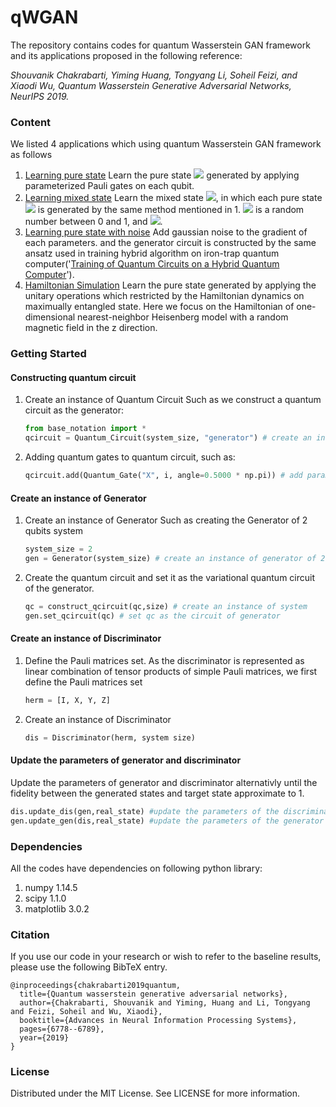 # qWGAN
The repository contains codes for quantum Wasserstein GAN framework and its applications proposed in the following reference: 

_Shouvanik Chakrabarti, Yiming Huang, Tongyang Li, Soheil Feizi, and Xiaodi Wu, Quantum Wasserstein Generative Adversarial Networks, NeurIPS 2019._ 

### Content
We listed 4 applications which using quantum Wasserstein GAN framework as follows

1. [Learning pure state](./pure_state/README.MD)
    Learn the pure state ![](http://latex.codecogs.com/gif.latex?\rho_p) generated by applying parameterized Pauli gates on each qubit. 
2. [Learning mixed state](./mixed_state/README.MD)
    Learn the mixed state ![](http://latex.codecogs.com/gif.latex?{\rho_m}=\sum\nolimits_i{{P_i}\left|{{\varphi_i}}\right\rangle}\left\langle{{\varphi_i}}\right|), in which each pure state ![](http://latex.codecogs.com/gif.latex?{\left|{{\varphi_i}}\right\rangle}) is generated by the same method mentioned in 1. ![](http://latex.codecogs.com/gif.latex?{P_i}) is a random number between 0 and 1, and ![](http://latex.codecogs.com/gif.latex?\sum\nolimits_i{{P_i}}=1). 
3. [Learning pure state with noise](./noise_qwgan/README.MD)
    Add gaussian noise to the gradient of each parameters. and the generator circuit is constructed by the same ansatz used in training hybrid algorithm on iron-trap quantum computer('[Training of Quantum Circuits on a Hybrid Quantum Computer](https://arxiv.org/abs/1812.08862v1)').
4. [Hamiltonian Simulation](./hamiltonian_simulation/README.MD)
    Learn the pure state generated by applying the unitary operations which restricted by the Hamiltonian dynamics on maximually entangled state. Here we focus on the Hamiltonian of one-dimensional nearest-neighbor Heisenberg model with a random magnetic field in the z direction.

### Getting Started

#### Constructing quantum circuit
1. Create an instance of Quantum Circuit
    Such as we construct a quantum circuit as the generator:
    ```python
    from base_notation import *
    qcircuit = Quantum_Circuit(system_size, "generator") # create an instance of Quantum Circuit
    ```
2. Adding quantum gates to quantum circuit, such as:
	```python
    qcircuit.add(Quantum_Gate("X", i, angle=0.5000 * np.pi)) # add parameterized X Rotation gate with 0.5*pi on ith wire
    ```

#### Create an instance of Generator
1. Create an instance of Generator
    Such as creating the Generator of 2 qubits system
    ```python
    system_size = 2
    gen = Generator(system_size) # create an instance of generator of 2 qubits system
    ```
2. Create the quantum circuit and set it as the variational quantum circuit of the generator.
    ```python
    qc = construct_qcircuit(qc,size) # create an instance of system
    gen.set_qcircuit(qc) # set qc as the circuit of generator
    ```

#### Create an instance of Discriminator
1. Define the Pauli matrices set.
    As the discriminator is represented as linear combination of tensor products of simple Pauli matrices, we first define the Pauli matrices set
    ```python
    herm = [I, X, Y, Z]
    ```
2. Create an instance of Discriminator
    ```python
    dis = Discriminator(herm, system size)
    ```

#### Update the parameters of generator and discriminator
Update the parameters of generator and discriminator alternativly until the fidelity between the generated states and target state approximate to 1.
```python
dis.update_dis(gen,real_state) #update the parameters of the discriminator
gen.update_gen(dis,real_state) #update the parameters of the generator
```

### Dependencies
All the codes have dependencies on following python library:
1. numpy 1.14.5
2. scipy 1.1.0
3. matplotlib 3.0.2

### Citation
If you use our code in your research or wish to refer to the baseline results, please use the following BibTeX entry.
```
@inproceedings{chakrabarti2019quantum,
  title={Quantum wasserstein generative adversarial networks},
  author={Chakrabarti, Shouvanik and Yiming, Huang and Li, Tongyang and Feizi, Soheil and Wu, Xiaodi},
  booktitle={Advances in Neural Information Processing Systems},
  pages={6778--6789},
  year={2019}
}
```

### License
Distributed under the MIT License. See LICENSE for more information.




   